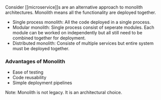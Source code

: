 Consider [[microservice]]s are an alternative approach to monolith architectures. Monolith means all the functionality are deployed together.

* Single process monolith: All the code deployed in a single process.
* Modular monolith: Single process consist of seperate modules. Each module can be worked on independently but all still need to be combined together for deployment.
* Distributed monolith: Consiste of multiple services but entire system must be deployed together.

### Advantages of Monolith
* Ease of testing
* Code reusability
* Simple deployment pipelines

Note: Monolith is not legacy. It is an architectural choice.